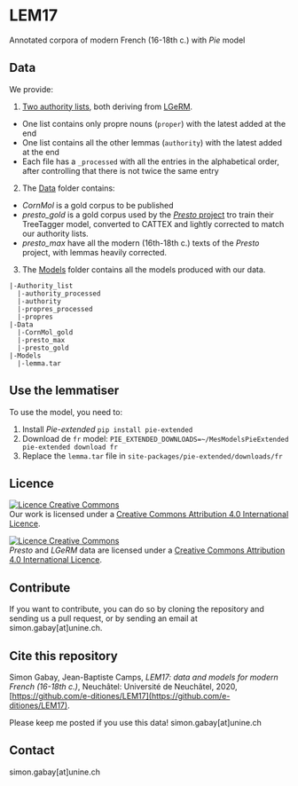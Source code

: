 # LEM17

Annotated corpora of modern French (16-18th c.) with _Pie_ model

## Data

We provide:
1. [Two authority lists](https://github.com/e-ditiones/LEM17/tree/master/Authority_list), both deriving from [LGeRM](https://www.ortolang.fr/market/lexicons/lgerm).
  * One list contains only propre nouns (`proper`) with the latest added at the end
  * One list contains all the other lemmas (`authority`) with the latest added at the end
  * Each file has a `_processed` with all the entries in the alphabetical order, after controlling that there is not twice the same entry
2. The [Data](https://github.com/e-ditiones/LEM17/tree/master/Data) folder contains:
  * _CornMol_ is a gold corpus to be published
  * _presto_gold_ is a gold corpus used by the [_Presto_ project](http://presto.ens-lyon.fr) tro train their TreeTagger model, converted to CATTEX and lightly corrected to match our authority lists.
  * _presto_max_ have all the modern (16th-18th c.) texts of the _Presto_ project, with lemmas heavily corrected.
3. The [Models](https://github.com/e-ditiones/LEM17/tree/master/Models) folder contains all the models produced with our data.

```
|-Authority_list
  |-authority_processed
  |-authority
  |-propres_processed
  |-propres
|-Data
  |-CornMol_gold
  |-presto_max
  |-presto_gold
|-Models
  |-lemma.tar

```

## Use the lemmatiser
To use the model, you need to:
1. Install _Pie-extended_ `pip install pie-extended`
2. Download de `fr` model: `PIE_EXTENDED_DOWNLOADS=~/MesModelsPieExtended pie-extended download fr`
3. Replace the `lemma.tar` file in `site-packages/pie-extended/downloads/fr`

## Licence
<a rel="license" href="http://creativecommons.org/licenses/by/4.0/"><img alt="Licence Creative Commons" style="border-width:0" src="https://i.creativecommons.org/l/by/4.0/88x31.png" /></a><br />Our work is licensed under a <a rel="license" href="http://creativecommons.org/licenses/by/4.0/">Creative Commons Attribution 4.0 International Licence</a>.

<a rel="license" href="http://creativecommons.org/licenses/by-nc-sa/4.0/"><img alt="Licence Creative Commons" style="border-width:0" src="https://i.creativecommons.org/l/by-nc-sa/4.0/88x31.png" /></a><br />_Presto_ and _LGeRM_ data are licensed under a <a rel="license" href="http://creativecommons.org/licenses/by-nc-sa/4.0/">Creative Commons Attribution 4.0 International Licence</a>.

## Contribute
If you want to contribute, you can do so by cloning the repository and sending us a pull request, or by sending an email at simon.gabay[at]unine.ch.

## Cite this repository
Simon Gabay, Jean-Baptiste Camps, _LEM17: data and models for modern French (16-18th c.)_, Neuchâtel: Université de Neuchâtel, 2020, [https://github.com/e-ditiones/LEM17](https://github.com/e-ditiones/LEM17).

Please keep me posted if you use this data! simon.gabay[at]unine.ch

## Contact
simon.gabay[at]unine.ch

